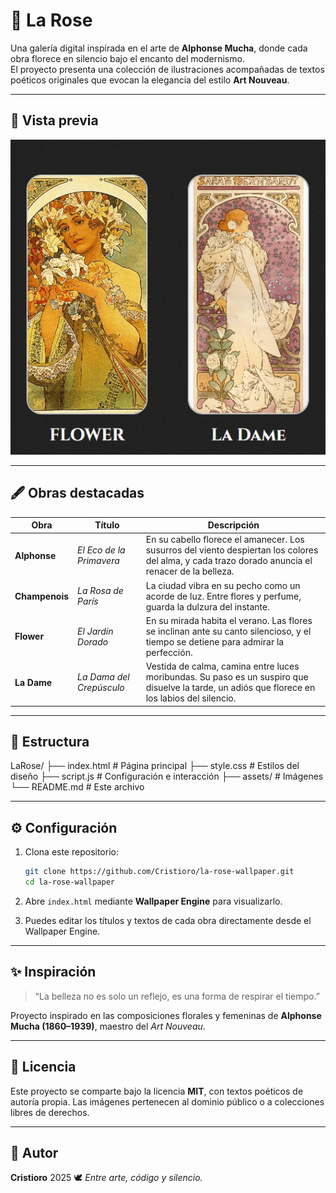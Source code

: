 # 🎨 La Rose

Una galería digital inspirada en el arte de **Alphonse Mucha**, donde cada obra florece en silencio bajo el encanto del modernismo.  
El proyecto presenta una colección de ilustraciones acompañadas de textos poéticos originales que evocan la elegancia del estilo **Art Nouveau**.

---

## 🌺 Vista previa

![Preview](preview.jpg)

---

## 🖋️ Obras destacadas

| Obra | Título | Descripción |
|------|---------|--------------|
| **Alphonse** | *El Eco de la Primavera* | En su cabello florece el amanecer. Los susurros del viento despiertan los colores del alma, y cada trazo dorado anuncia el renacer de la belleza. |
| **Champenois** | *La Rosa de París* | La ciudad vibra en su pecho como un acorde de luz. Entre flores y perfume, guarda la dulzura del instante. |
| **Flower** | *El Jardín Dorado* | En su mirada habita el verano. Las flores se inclinan ante su canto silencioso, y el tiempo se detiene para admirar la perfección. |
| **La Dame** | *La Dama del Crepúsculo* | Vestida de calma, camina entre luces moribundas. Su paso es un suspiro que disuelve la tarde, un adiós que florece en los labios del silencio. |

---

## 🧩 Estructura

LaRose/
├── index.html # Página principal
├── style.css # Estilos del diseño
├── script.js # Configuración e interacción
├── assets/ # Imágenes
└── README.md # Este archivo


---

## ⚙️ Configuración

1. Clona este repositorio:
   ```bash
   git clone https://github.com/Cristioro/la-rose-wallpaper.git
   cd la-rose-wallpaper
   ```

2. Abre `index.html` mediante **Wallpaper Engine** para visualizarlo.

3. Puedes editar los títulos y textos de cada obra directamente desde el Wallpaper Engine.

---

## ✨ Inspiración

> “La belleza no es solo un reflejo,
> es una forma de respirar el tiempo.”

Proyecto inspirado en las composiciones florales y femeninas de **Alphonse Mucha (1860–1939)**, maestro del *Art Nouveau*.

---

## 📄 Licencia

Este proyecto se comparte bajo la licencia **MIT**, con textos poéticos de autoría propia.
Las imágenes pertenecen al dominio público o a colecciones libres de derechos.

---

## 🌹 Autor

**Cristioro**
2025
🕊️ *Entre arte, código y silencio.*